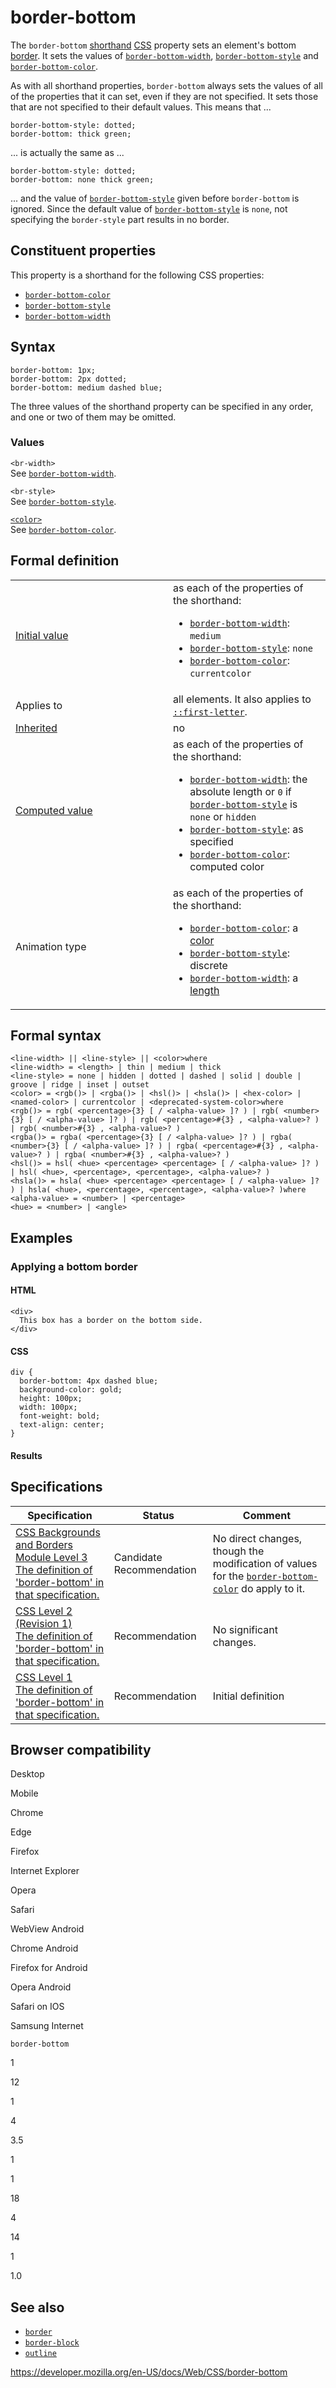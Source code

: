 # border-bottom

The `border-bottom` [shorthand](shorthand_properties) [CSS](https://developer.mozilla.org/en-US/docs/Web/CSS) property sets an element's bottom [border](border). It sets the values of [`border-bottom-width`](border-bottom-width), [`border-bottom-style`](border-bottom-style) and [`border-bottom-color`](border-bottom-color).

As with all shorthand properties, `border-bottom` always sets the values of all of the properties that it can set, even if they are not specified. It sets those that are not specified to their default values. This means that ...

    border-bottom-style: dotted;
    border-bottom: thick green;

... is actually the same as ...

    border-bottom-style: dotted;
    border-bottom: none thick green;

... and the value of [`border-bottom-style`](border-bottom-style) given before `border-bottom` is ignored. Since the default value of [`border-bottom-style`](border-bottom-style) is `none`, not specifying the `border-style` part results in no border.

## Constituent properties

This property is a shorthand for the following CSS properties:

- [`border-bottom-color`](border-bottom-color)
- [`border-bottom-style`](border-bottom-style)
- [`border-bottom-width`](border-bottom-width)

## Syntax

    border-bottom: 1px;
    border-bottom: 2px dotted;
    border-bottom: medium dashed blue;

The three values of the shorthand property can be specified in any order, and one or two of them may be omitted.

### Values

`<br-width>`  
See [`border-bottom-width`](border-bottom-width).

`<br-style>`  
See [`border-bottom-style`](border-bottom-style).

[`<color>`](color_value)  
See [`border-bottom-color`](border-bottom-color).

## Formal definition

<table><colgroup><col style="width: 50%" /><col style="width: 50%" /></colgroup><tbody><tr class="odd"><td><a href="initial_value">Initial value</a></td><td>as each of the properties of the shorthand:<br />
<ul><li><a href="border-bottom-width"><code>border-bottom-width</code></a>: <code>medium</code></li><li><a href="border-bottom-style"><code>border-bottom-style</code></a>: <code>none</code></li><li><a href="border-bottom-color"><code>border-bottom-color</code></a>: <code>currentcolor</code></li></ul></td></tr><tr class="even"><td>Applies to</td><td>all elements. It also applies to <a href="::first-letter"><code>::first-letter</code></a>.</td></tr><tr class="odd"><td><a href="inheritance">Inherited</a></td><td>no</td></tr><tr class="even"><td><a href="computed_value">Computed value</a></td><td>as each of the properties of the shorthand:<br />
<ul><li><a href="border-bottom-width"><code>border-bottom-width</code></a>: the absolute length or <code>0</code> if <a href="border-bottom-style"><code>border-bottom-style</code></a> is <code>none</code> or <code>hidden</code></li><li><a href="border-bottom-style"><code>border-bottom-style</code></a>: as specified</li><li><a href="border-bottom-color"><code>border-bottom-color</code></a>: computed color</li></ul></td></tr><tr class="odd"><td>Animation type</td><td>as each of the properties of the shorthand:<br />
<ul><li><a href="border-bottom-color"><code>border-bottom-color</code></a>: a <a href="color_value#interpolation">color</a></li><li><a href="border-bottom-style"><code>border-bottom-style</code></a>: discrete</li><li><a href="border-bottom-width"><code>border-bottom-width</code></a>: a <a href="length#interpolation">length</a></li></ul></td></tr></tbody></table>

## Formal syntax

    <line-width> || <line-style> || <color>where
    <line-width> = <length> | thin | medium | thick
    <line-style> = none | hidden | dotted | dashed | solid | double | groove | ridge | inset | outset
    <color> = <rgb()> | <rgba()> | <hsl()> | <hsla()> | <hex-color> | <named-color> | currentcolor | <deprecated-system-color>where
    <rgb()> = rgb( <percentage>{3} [ / <alpha-value> ]? ) | rgb( <number>{3} [ / <alpha-value> ]? ) | rgb( <percentage>#{3} , <alpha-value>? ) | rgb( <number>#{3} , <alpha-value>? )
    <rgba()> = rgba( <percentage>{3} [ / <alpha-value> ]? ) | rgba( <number>{3} [ / <alpha-value> ]? ) | rgba( <percentage>#{3} , <alpha-value>? ) | rgba( <number>#{3} , <alpha-value>? )
    <hsl()> = hsl( <hue> <percentage> <percentage> [ / <alpha-value> ]? ) | hsl( <hue>, <percentage>, <percentage>, <alpha-value>? )
    <hsla()> = hsla( <hue> <percentage> <percentage> [ / <alpha-value> ]? ) | hsla( <hue>, <percentage>, <percentage>, <alpha-value>? )where
    <alpha-value> = <number> | <percentage>
    <hue> = <number> | <angle>

## Examples

### Applying a bottom border

#### HTML

    <div>
      This box has a border on the bottom side.
    </div>

#### CSS

    div {
      border-bottom: 4px dashed blue;
      background-color: gold;
      height: 100px;
      width: 100px;
      font-weight: bold;
      text-align: center;
    }

#### Results

## Specifications

<table><thead><tr class="header"><th>Specification</th><th>Status</th><th>Comment</th></tr></thead><tbody><tr class="odd"><td><a href="https://drafts.csswg.org/css-backgrounds-3/#propdef-border-bottom">CSS Backgrounds and Borders Module Level 3<br />
<span class="small">The definition of 'border-bottom' in that specification.</span></a></td><td><span class="spec-cr">Candidate Recommendation</span></td><td>No direct changes, though the modification of values for the <a href="border-bottom-color"><code>border-bottom-color</code></a> do apply to it.</td></tr><tr class="even"><td><a href="https://www.w3.org/TR/CSS2/box.html#propdef-border-bottom">CSS Level 2 (Revision 1)<br />
<span class="small">The definition of 'border-bottom' in that specification.</span></a></td><td><span class="spec-rec">Recommendation</span></td><td>No significant changes.</td></tr><tr class="odd"><td><a href="https://www.w3.org/TR/CSS1/#border-bottom">CSS Level 1<br />
<span class="small">The definition of 'border-bottom' in that specification.</span></a></td><td><span class="spec-rec">Recommendation</span></td><td>Initial definition</td></tr></tbody></table>

## Browser compatibility

Desktop

Mobile

Chrome

Edge

Firefox

Internet Explorer

Opera

Safari

WebView Android

Chrome Android

Firefox for Android

Opera Android

Safari on IOS

Samsung Internet

`border-bottom`

1

12

1

4

3.5

1

1

18

4

14

1

1.0

## See also

- [`border`](border)
- [`border-block`](border-block)
- [`outline`](outline)

<a href="https://developer.mozilla.org/en-US/docs/Web/CSS/border-bottom" class="_attribution-link">https://developer.mozilla.org/en-US/docs/Web/CSS/border-bottom</a>
